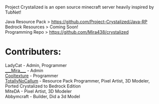 Project Crystalized is an open source minecraft server heavily inspired by TubNet!

Java Resource Pack > https://github.com/Project-Crystalized/Java-RP <br>
Bedrock Resources > Coming Soon! <br>
Programming Repo > https://github.com/Mira438/crystalized <br>

# Contributers:
LadyCat - Admin, Programmer <br>
[\_\_\_Mira\_\_\_](https://github.com/Mira438) - Admin <br>
[Cooltexture](https://github.com/cooltexture1) - Programmer <br>
[TotallyNoCallum](https://github.com/TotallyNoCallum) - Resource Pack Programmer, Pixel Artist, 3D Modeler, Ported Crystalized to Bedrock Edition <br>
MiteDA - Pixel Artist, 3D Modeler<br>
Abbymcraft - Builder, Did a 3d Model
